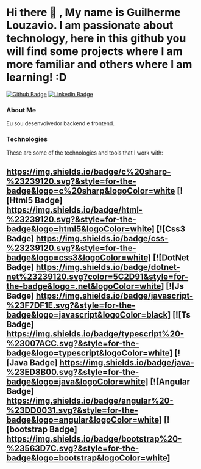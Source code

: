 # Hi there 👋 , My name is Guilherme Louzavio. I am passionate about technology, here in this github you will find some projects where I am more familiar and others where I am learning! :D

[![Github Badge](https://img.shields.io/badge/-Github-000?style=flat-square&logo=Github&logoColor=white&link=https://github.com/guilhermelouzavio)](https://github.com/guilhermelouzavio)
[![Linkedin Badge](https://img.shields.io/badge/-LinkedIn-blue?style=flat-square&logo=Linkedin&logoColor=white&link=https://www.linkedin.com/in/guilherme-louzavio-6a9200151/)](https://www.linkedin.com/in/guilherme-louzavio-6a9200151/)


### About Me
Eu sou desenvolvedor backend e frontend.

###  Technologies

These are some of the technologies and tools that I work with:

https://img.shields.io/badge/c%20sharp-%23239120.svg?&style=for-the-badge&logo=c%20sharp&logoColor=white
[![Html5 Badge] https://img.shields.io/badge/html-%23239120.svg?&style=for-the-badge&logo=html5&logoColor=white]
[![Css3 Badge] https://img.shields.io/badge/css-%23239120.svg?&style=for-the-badge&logo=css3&logoColor=white]
[![DotNet Badge] https://img.shields.io/badge/dotnet-net%23239120.svg?color=5C2D91&style=for-the-badge&logo=.net&logoColor=white]
[![Js Badge] https://img.shields.io/badge/javascript-%23F7DF1E.svg?&style=for-the-badge&logo=javascript&logoColor=black]
[![Ts Badge] https://img.shields.io/badge/typescript%20-%23007ACC.svg?&style=for-the-badge&logo=typescript&logoColor=white]
[![Java Badge] https://img.shields.io/badge/java-%23ED8B00.svg?&style=for-the-badge&logo=java&logoColor=white]
[![Angular Badge] https://img.shields.io/badge/angular%20-%23DD0031.svg?&style=for-the-badge&logo=angular&logoColor=white]
[![bootstrap Badge] https://img.shields.io/badge/bootstrap%20-%23563D7C.svg?&style=for-the-badge&logo=bootstrap&logoColor=white]
-

